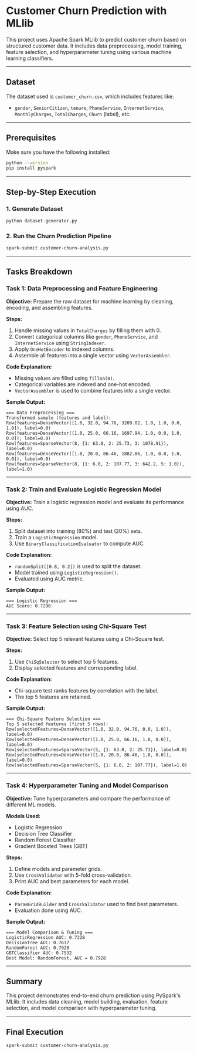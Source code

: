
# Customer Churn Prediction with MLlib

This project uses Apache Spark MLlib to predict customer churn based on structured customer data. It includes data preprocessing, model training, feature selection, and hyperparameter tuning using various machine learning classifiers.

---

## Dataset

The dataset used is `customer_churn.csv`, which includes features like:

- `gender`, `SeniorCitizen`, `tenure`, `PhoneService`, `InternetService`, `MonthlyCharges`, `TotalCharges`, `Churn` (label), etc.

---

## Prerequisites

Make sure you have the following installed:

```bash
python --version
pip install pyspark
```

---

## Step-by-Step Execution

### 1. Generate Dataset

```bash
python dataset-generator.py
```

### 2. Run the Churn Prediction Pipeline

```bash
spark-submit customer-churn-analysis.py
```

---

## Tasks Breakdown

### Task 1: Data Preprocessing and Feature Engineering

**Objective:** Prepare the raw dataset for machine learning by cleaning, encoding, and assembling features.

**Steps:**
1. Handle missing values in `TotalCharges` by filling them with 0.
2. Convert categorical columns like `gender`, `PhoneService`, and `InternetService` using `StringIndexer`.
3. Apply `OneHotEncoder` to indexed columns.
4. Assemble all features into a single vector using `VectorAssembler`.

**Code Explanation:**
- Missing values are filled using `fillna(0)`.
- Categorical variables are indexed and one-hot encoded.
- `VectorAssembler` is used to combine features into a single vector.

**Sample Output:**
```
=== Data Preprocessing ===
Transformed sample (features and label):
Row(features=DenseVector([1.0, 32.0, 94.76, 3209.02, 1.0, 1.0, 0.0, 1.0]), label=0.0)
Row(features=DenseVector([1.0, 25.0, 66.16, 1697.94, 1.0, 0.0, 1.0, 0.0]), label=0.0)
Row(features=SparseVector(8, {1: 63.0, 2: 25.73, 3: 1078.91}), label=0.0)
Row(features=DenseVector([1.0, 20.0, 86.46, 1882.06, 1.0, 0.0, 1.0, 0.0]), label=0.0)
Row(features=SparseVector(8, {1: 6.0, 2: 107.77, 3: 642.2, 5: 1.0}), label=1.0)
```

---

### Task 2: Train and Evaluate Logistic Regression Model

**Objective:** Train a logistic regression model and evaluate its performance using AUC.

**Steps:**
1. Split dataset into training (80%) and test (20%) sets.
2. Train a `LogisticRegression` model.
3. Use `BinaryClassificationEvaluator` to compute AUC.

**Code Explanation:**
- `randomSplit([0.8, 0.2])` is used to split the dataset.
- Model trained using `LogisticRegression()`.
- Evaluated using AUC metric.

**Sample Output:**
```
=== Logistic Regression ===
AUC Score: 0.7290
```

---

### Task 3: Feature Selection using Chi-Square Test

**Objective:** Select top 5 relevant features using a Chi-Square test.

**Steps:**
1. Use `ChiSqSelector` to select top 5 features.
2. Display selected features and corresponding label.

**Code Explanation:**
- Chi-square test ranks features by correlation with the label.
- The top 5 features are retained.

**Sample Output:**
```
=== Chi-Square Feature Selection ===
Top 5 selected features (first 5 rows):
Row(selectedFeatures=DenseVector([1.0, 32.0, 94.76, 0.0, 1.0]), label=0.0)
Row(selectedFeatures=DenseVector([1.0, 25.0, 66.16, 1.0, 0.0]), label=0.0)
Row(selectedFeatures=SparseVector(5, {1: 63.0, 2: 25.73}), label=0.0)
Row(selectedFeatures=DenseVector([1.0, 20.0, 86.46, 1.0, 0.0]), label=0.0)
Row(selectedFeatures=SparseVector(5, {1: 6.0, 2: 107.77}), label=1.0)
```

---

### Task 4: Hyperparameter Tuning and Model Comparison

**Objective:** Tune hyperparameters and compare the performance of different ML models.

**Models Used:**
- Logistic Regression
- Decision Tree Classifier
- Random Forest Classifier
- Gradient Boosted Trees (GBT)

**Steps:**
1. Define models and parameter grids.
2. Use `CrossValidator` with 5-fold cross-validation.
3. Print AUC and best parameters for each model.

**Code Explanation:**
- `ParamGridBuilder` and `CrossValidator` used to find best parameters.
- Evaluation done using AUC.

**Sample Output:**
```
=== Model Comparison & Tuning ===
LogisticRegression AUC: 0.7328
DecisionTree AUC: 0.7637
RandomForest AUC: 0.7928
GBTClassifier AUC: 0.7532
Best Model: RandomForest, AUC = 0.7928
```

---

## Summary

This project demonstrates end-to-end churn prediction using PySpark's MLlib. It includes data cleaning, model building, evaluation, feature selection, and model comparison with hyperparameter tuning.

---

## Final Execution

```bash
spark-submit customer-churn-analysis.py
```
